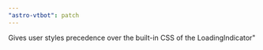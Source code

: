 ```yaml
---
"astro-vtbot": patch
---
```


Gives user styles precedence over the built-in CSS of the LoadingIndicator"
